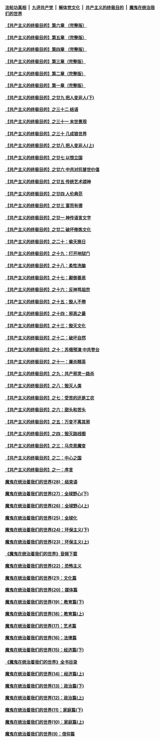 ####  [法轮功真相](../../../../basic/blob/master/README.md?t=09201326) &nbsp;|&nbsp; [九评共产党](../../../../9ping.md/blob/master/README.md?t=09201326) &nbsp;|&nbsp; [解体党文化](../../../../jtdwh.md/blob/master/README.md?t=09201326)  &nbsp;|&nbsp; [共产主义的终极目的](../../../../gczydzjmd.md/blob/master/README.md?t=09201326) &nbsp;|&nbsp; [魔鬼在统治我们的世界](../../../../mgztzwmdsj.md/blob/master/README.md?t=09201326) 

#### [【共产主义的终极目的】第六章 （完整版）](../pages/nsc422/n11428913.md?t=09201326) 

#### [【共产主义的终极目的】第五章 （完整版）](../pages/nsc422/n11428912.md?t=09201326) 

#### [【共产主义的终极目的】第四章 （完整版）](../pages/nsc422/n11428907.md?t=09201326) 

#### [【共产主义的终极目的】第三章（完整版）](../pages/nsc422/n11428848.md?t=09201326) 

#### [【共产主义的终极目的】第二章（完整版）](../pages/nsc422/n11428831.md?t=09201326) 

#### [【共产主义的终极目的】第一章（完整版）](../pages/nsc422/n11417651.md?t=09201326) 

#### [【共产主义的终极目的】之廿九 把人变非人(下)](../pages/nsc422/n11344140.md?t=09201326) 

#### [【共产主义的终极目的】之三十二 结语](../pages/nsc422/n11360535.md?t=09201326) 

#### [【共产主义的终极目的】之三十一 末世景观](../pages/nsc422/n11351129.md?t=09201326) 

#### [【共产主义的终极目的】之三十 几成狼世界](../pages/nsc422/n11348280.md?t=09201326) 

#### [【共产主义的终极目的】之廿八 把人变非人(上)](../pages/nsc422/n11340492.md?t=09201326) 

#### [【共产主义的终极目的】之廿七 以恨立国](../pages/nsc422/n11336944.md?t=09201326) 

#### [【共产主义的终极目的】之廿六 中共对抗普世价值](../pages/nsc422/n11324785.md?t=09201326) 

#### [【共产主义的终极目的】之廿五 传统艺术颂神](../pages/nsc422/n11296396.md?t=09201326) 

#### [【共产主义的终极目的】之廿四 人伦典范](../pages/nsc422/n11296397.md?t=09201326) 

#### [【共产主义的终极目的】之廿三 富而有德](../pages/nsc422/n11283598.md?t=09201326) 

#### [【共产主义的终极目的】之廿一 神传语言文字](../pages/nsc422/n11263265.md?t=09201326) 

#### [【共产主义的终极目的】之廿二 破坏修炼文化](../pages/nsc422/n11245728.md?t=09201326) 

#### [【共产主义的终极目的】之二十：偷天换日](../pages/nsc422/n11238846.md?t=09201326) 

#### [【共产主义的终极目的】之十九：打开地狱门](../pages/nsc422/n11206376.md?t=09201326) 

#### [【共产主义的终极目的】之十八：柔性洗脑](../pages/nsc422/n11199994.md?t=09201326) 

#### [【共产主义的终极目的】之十七：颠倒善恶](../pages/nsc422/n11179782.md?t=09201326) 

#### [【共产主义的终极目的】之十六：反神骂祖宗](../pages/nsc422/n11166798.md?t=09201326) 

#### [【共产主义的终极目的】之十五：毁人不倦](../pages/nsc422/n11166792.md?t=09201326) 

#### [【共产主义的终极目的】之十四：邪恶之最](../pages/nsc422/n11150249.md?t=09201326) 

#### [【共产主义的终极目的】之十三：毁灭文化](../pages/nsc422/n11135227.md?t=09201326) 

#### [【共产主义的终极目的】之十二：破坏自然](../pages/nsc422/n11135214.md?t=09201326) 

#### [【共产主义的终极目的】之十：苏俄预演 中共登台](../pages/nsc422/n11118424.md?t=09201326) 

#### [【共产主义的终极目的】之十一：屠杀精英](../pages/nsc422/n11118442.md?t=09201326) 

#### [【共产主义的终极目的】之九：共产邪灵一路杀](../pages/nsc422/n11114139.md?t=09201326) 

#### [【共产主义的终极目的】之八：毁灭人类](../pages/nsc422/n11108503.md?t=09201326) 

#### [【共产主义的终极目的】之七：受苦的还是工农](../pages/nsc422/n11101809.md?t=09201326) 

#### [【共产主义的终极目的】之六：甜头和苦头](../pages/nsc422/n11096971.md?t=09201326) 

#### [【共产主义的终极目的】之五：万变不离其邪](../pages/nsc422/n11091285.md?t=09201326) 

#### [【共产主义的终极目的】之四：毁灭路线图](../pages/nsc422/n11086284.md?t=09201326) 

#### [【共产主义的终极目的】之三：马克思魔变](../pages/nsc422/n11061941.md?t=09201326) 

#### [【共产主义的终极目的】之二：中心之国](../pages/nsc422/n11047728.md?t=09201326) 

#### [【共产主义的终极目的】之一：序言](../pages/nsc422/n11086077.md?t=09201326) 

#### [魔鬼在统治着我们的世界(28)：结束语](../pages/nsc422/n10936246.md?t=09201326) 

#### [魔鬼在统治着我们的世界(27)：全球野心(下)](../pages/nsc422/n10928319.md?t=09201326) 

#### [魔鬼在统治着我们的世界(26)：全球野心(上)](../pages/nsc422/n10900318.md?t=09201326) 

#### [魔鬼在统治着我们的世界(25)：全球化](../pages/nsc422/n10788205.md?t=09201326) 

#### [魔鬼在统治着我们的世界(24)：环保主义(下)](../pages/nsc422/n10695307.md?t=09201326) 

#### [魔鬼在统治着我们的世界(23)：环保主义(上)](../pages/nsc422/n10688613.md?t=09201326) 

#### [《魔鬼在统治着我们的世界》音频下载](../pages/nsc422/n10635553.md?t=09201326) 

#### [魔鬼在统治着我们的世界(22)：恐怖主义](../pages/nsc422/n10614727.md?t=09201326) 

#### [魔鬼在统治着我们的世界(21)：文化篇](../pages/nsc422/n10597706.md?t=09201326) 

#### [魔鬼在统治着我们的世界(20)：媒体篇](../pages/nsc422/n10586579.md?t=09201326) 

#### [魔鬼在统治着我们的世界(19)：教育篇(下)](../pages/nsc422/n10564808.md?t=09201326) 

#### [魔鬼在统治着我们的世界(18)：教育篇(上)](../pages/nsc422/n10526970.md?t=09201326) 

#### [魔鬼在统治着我们的世界(17)：艺术篇](../pages/nsc422/n10499093.md?t=09201326) 

#### [魔鬼在统治着我们的世界(16)：法律篇](../pages/nsc422/n10485969.md?t=09201326) 

#### [魔鬼在统治着我们的世界(15)：经济篇(下)](../pages/nsc422/n10469975.md?t=09201326) 

#### [《魔鬼在统治着我们的世界》全书目录](../pages/nsc422/n10464261.md?t=09201326) 

#### [魔鬼在统治着我们的世界(14)：经济篇(上)](../pages/nsc422/n10457370.md?t=09201326) 

#### [魔鬼在统治着我们的世界(13)：政治篇(下)](../pages/nsc422/n10448270.md?t=09201326) 

#### [魔鬼在统治着我们的世界(12)：政治篇(上)](../pages/nsc422/n10444576.md?t=09201326) 

#### [魔鬼在统治着我们的世界(11)：家庭篇(下)](../pages/nsc422/n10440961.md?t=09201326) 

#### [魔鬼在统治着我们的世界(10)：家庭篇(上)](../pages/nsc422/n10435448.md?t=09201326) 

#### [魔鬼在统治着我们的世界(9)：信仰篇](../pages/nsc422/n10432159.md?t=09201326) 

